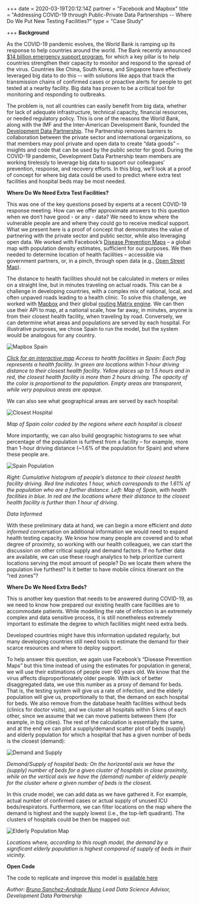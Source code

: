 +++
date = 2020-03-19T20:12:14Z
partner = "Facebook and Mapbox"
title = "Addressing COVID-19 through Public-Private Data Partnerships -- Where Do We Put New Testing Facilities?"
type = "Case Study"

+++
**Background**

As the COVID-19 pandemic evolves, the World Bank is ramping up its response to help countries around the world. The Bank recently announced [$14 billion emergency support program](https://www.worldbank.org/en/news/press-release/2020/03/17/world-bank-group-increases-covid-19-response-to-14-billion-to-help-sustain-economies-protect-jobs), for which a key pillar is to help countries strengthen their capacity to monitor and respond to the spread of the virus. Countries like China, South Korea, and Singapore have effectively leveraged big data to do this -- with solutions like apps that track the transmission chains of confirmed cases or proactive alerts for people to get tested at a nearby facility. Big data has proven to be a critical tool for monitoring and responding to outbreaks.

The problem is, not all countries can easily benefit from big data, whether for lack of adequate infrastructure, technical capacity, financial resources, or needed regulatory policy. This is one of the reasons the World Bank, along with the IMF and the Inter-American Development Bank, founded the [Development Data Partnership](https://datapartnership.org). The Partnership removes barriers to collaboration between the private sector and international organizations, so that members may pool private and open data to create “data goods” – insights and code that can be used by the public sector for good. During the COVID-19 pandemic, Development Data Partnership team members are working tirelessly to leverage big data to support our colleagues’ prevention, response, and recovery efforts. In this blog, we’ll look at a proof of concept for where big data could be used to predict where extra test facilities and hospital beds may be most needed.

**Where Do We Need Extra Test Facilities?**

This was one of the key questions posed by experts at a recent COVID-19 response meeting. How can we offer approximate answers to this question when we don’t have good - or any - data? We need to know where the vulnerable people are and where they could go to receive medical support. What we present here is a proof of concept that demonstrates the value of partnering with the private sector and public sector, while also leveraging open data. We worked with Facebook’s [Disease Prevention Maps](https://dataforgood.fb.com/tools/disease-prevention-maps/) – a global map with population density estimates, sufficient for our purposes. We then needed to determine location of health facilities – accessible via government partners, or, in a pinch, through open data (e.g., [Open Street Map](https://www.openstreetmap.org/#map=4/38.01/-95.84)).

The distance to health facilities should not be calculated in meters or miles on a straight line, but in minutes traveling on actual roads. This can be a challenge in developing countries, with a complex mix of national, local, and often unpaved roads leading to a health clinic. To solve this challenge, we worked with [Mapbox](https://www.mapbox.com/) and their global [routing Matrix engine](https://docs.mapbox.com/help/glossary/matrix-api/). We can then use their API to map, at a national scale, how far away, in minutes, anyone is from their closest health facility, when traveling by road. Conversely, we can determine what areas and populations are served by each hospital. For illustrative purposes, we chose Spain to run the model, but the system would be analogous for any country.

![Mapbox Spain](/Mapbox-Spain.png)

[_Click for an interactive map_](https://api.mapbox.com/styles/v1/brunosan/ck7tmxdao01og1io2d4wir16v.html?fresh=true&access_token=pk.eyJ1IjoiYnJ1bm9zYW4iLCJhIjoic3FUc1dJWSJ9.v0525WacYWcsHM1KtbZitg#4.89/40.89/-3.22) _Access to health facilities in Spain: Each flag represents a health facility. In green are locations within 1-hour driving distance to their closest health facility. Yellow places up to 1.5 hours and in red, the closest health facility is more than 2 hours driving. The opacity of the color is proportional to the population. Empty areas are transparent, while very populous areas are opaque._

We can also see what geographical areas are served by each hospital:

![Closest Hospital](/Closest-Hospital-Spain.png)

_Map of Spain color coded by the regions where each hospital is closest_

More importantly, we can also build geographic histograms to see what percentage of the population is furthest from a facility – for example, more than 1-hour driving distance (\~1.6% of the population for Spain) and where these people are.

![Spain Population](/Spain-Population.png)

_Right: Cumulative histogram of people’s distance to their closest health facility driving. Red line indicates 1 hour, which corresponds to the 1.61% of the population who are a further distance. Left: Map of Spain, with health facilities in blue. In red are the locations where their distance to the closest health facility is further than 1 hour of driving._

_Data Informed_

With these preliminary data at hand, we can begin a more efficient and _data informed_ conversation on additional information we would need to expand health testing capacity. We know how many people are covered and to what degree of proximity, so working with our health colleagues, we can start the discussion on other critical supply and demand factors. If no further data are available, we can use these rough analytics to help prioritize current locations serving the most amount of people? Do we locate them where the population live furthest? Is it better to have mobile clinics itinerant on the “red zones”?

**Where Do We Need Extra Beds?**

This is another key question that needs to be answered during COVID-19, as we need to know how prepared our existing health care facilities are to accommodate patients. While modelling the rate of infection is an extremely complex and data sensitive process, it is still nonetheless extremely important to estimate the degree to which facilities might need extra beds.

Developed countries might have this information updated regularly, but many developing countries still need tools to estimate the demand for their scarce resources and where to deploy support.

To help answer this question, we again use Facebook’s “Disease Prevention Maps” but this time instead of using the estimates for population in general, we will use their estimations of people over 60 years old. We know that the virus affects disproportionately older people. With lack of better disaggregated data, we use this number as a proxy of demand for beds. That is, the testing system will give us a rate of infection, and the elderly population will give us, proportionally to that, the demand on each hospital for beds. We also remove from the database health facilities without beds (clinics for doctor visits), and we cluster all hospitals within 5 kms of each other, since we assume that we can move patients between them (for example, in big cities). The rest of the calculation is essentially the same, and at the end we can plot a supply/demand scatter plot of beds (supply) and elderly population for which a hospital that has a given number of beds is the closest (demand):

![Demand and Supply](/Demand-Supply.png)

_Demand/Supply of hospital beds:_ _On the horizontal axis we have the (supply) number of beds for a given cluster of hospitals in close proximity, while on the vertical axis we have the (demand) number of elderly people for the cluster where a given number of beds is the closest._

In this crude model, we can add data as we have gathered it. For example, actual number of confirmed cases or actual supply of unused ICU beds/respirators. Furthermore, we can filter locations on the map where the demand is highest and the supply lowest (i.e., the top-left quadrant). The clusters of hospitals could be then be mapped out:

![Elderly Population Map](/Elderly-Population-Map.png)

_Locations where, according to this rough model, the demand by a significant elderly population is highest compared of supply of beds in their vicinity._

**Open Code**

The code to replicate and improve this model is [available here](https://github.com/datapartnership/covid19/blob/master/accessibility-Spain.ipynb)

_Author:_ [_Bruno Sanchez-Andrade Nuno_](https://brunosan.eu/)  _Lead Data Science Advisor, Development Data Partnership_